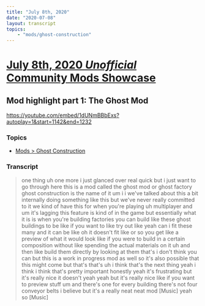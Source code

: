 ```yaml
---
title: "July 8th, 2020"
date: "2020-07-08"
layout: transcript
topics: 
    - "mods/ghost-construction"
---
```

# [July 8th, 2020 *Unofficial* Community Mods Showcase](../2020-07-08.md)
## Mod highlight part 1: The Ghost Mod
https://youtube.com/embed/1dUNmBBbExs?autoplay=1&start=1142&end=1232
### Topics
* [Mods > Ghost Construction](../topics/mods/ghost-construction.md)

### Transcript

> one thing uh one more i just glanced
> over real quick but i just want to go
> through here
> this is a mod called the ghost mod or
> ghost
> factory ghost construction is the name
> of it um
> i i we've talked about this a bit
> internally doing something like this but
> we've never really committed to it
> we kind of have this for when you're
> playing uh multiplayer and
> um it's lagging this feature is kind of
> in the game
> but essentially what it is is when
> you're building factories you can build
> like these ghost buildings to be like
> if you want to like try out like yeah
> can i fit these many and it can be like
> oh it doesn't fit like or so you get
> like a preview of what it would look
> like if you were to build in a certain
> composition without like spending the
> actual
> materials on it uh and then like build
> them
> directly by looking at them that's i
> don't think you can
> but this is a work in progress mod as
> well so it's also possible that
> this might come but that's that's uh i
> think that's the next thing yeah
> i think i think that's pretty important
> honestly yeah
> it's frustrating but it's really nice it
> doesn't yeah
> yeah but it's really nice like if you
> want to preview stuff um
> and there's one for every building
> there's not four conveyor belts i
> believe
> but it's a really neat neat mod
> [Music]
> yeah so
> [Music]
